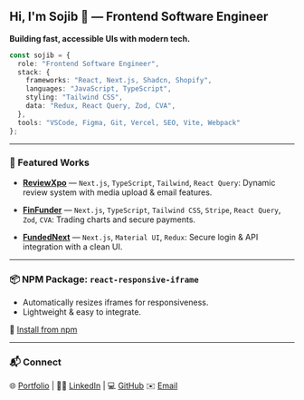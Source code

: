 
## Hi, I'm Sojib 👋 — Frontend Software Engineer

**Building fast, accessible UIs with modern tech.**

```ts
const sojib = {
  role: "Frontend Software Engineer",
  stack: {
    frameworks: "React, Next.js, Shadcn, Shopify",
    languages: "JavaScript, TypeScript",
    styling: "Tailwind CSS",
    data: "Redux, React Query, Zod, CVA",
  },
  tools: "VSCode, Figma, Git, Vercel, SEO, Vite, Webpack"
};

```

---


### 🌟 Featured Works

* [**ReviewXpo**](https://apps.shopify.com/products-review-app) — `Next.js`, `TypeScript`, `Tailwind`, `React Query`: Dynamic review system with media upload & email features.

* [**FinFunder**](https://codecanyon.net/item/finfunder-nextjs-user-dashboard-for-matrix-hyip-investments-with-crypto-trading/56507164) — `Next.js`, `TypeScript`, `Tailwind CSS`, `Stripe`, `React Query`, `Zod`, `CVA`: Trading charts and secure payments.

* [**FundedNext**](https://app.fundednext.com) — `Next.js`, `Material UI`, `Redux`: Secure login & API integration with a clean UI.


---

### 📦 NPM Package: `react-responsive-iframe`

* Automatically resizes iframes for responsiveness.
* Lightweight & easy to integrate.

🔗 [Install from npm](https://www.npmjs.com/package/react-responsive-iframe)

---

### 📬 Connect

🌐 [Portfolio](https://dev-sojib.vercel.app) | 🧑‍💼 [LinkedIn](https://linkedin.com/in/sojibscript) | 💻 [GitHub](https://github.com/SajiburMunna)
✉️ [Email](mailto:info.sojibhossen.me@gmail.com)

